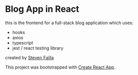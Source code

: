 # Blog App in React

this is the frontend for a full-stack blog application which uses:

- hooks
- axios
- typescript
- jest / react testing library

created by [Steven Failla](https://github.com/Sfailla/Blog-App)

This project was bootstrapped with [Create React App](https://github.com/facebook/create-react-app).

